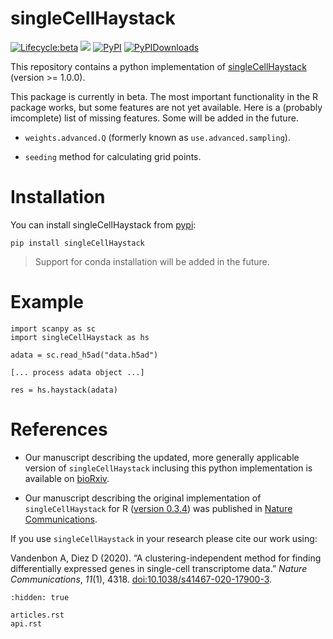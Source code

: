 singleCellHaystack
==================

[![Lifecycle:beta](https://img.shields.io/badge/lifecycle-beta-orange.svg)](https://github.com/ddiez/singleCellHaystack-py)
[![](https://github.com/ddiez/singleCellHaystack-py/actions/workflows/python-package.yml/badge.svg)](https://github.com/ddiez/singleCellHaystack-py/actions/workflows/python-package.yml)
[![PyPI](https://img.shields.io/pypi/v/singleCellHaystack?logo=PyPI)](https://pypi.org/project/singleCellHaystack)
[![PyPIDownloads](https://pepy.tech/badge/singleCellHaystack)](https://pepy.tech/project/singleCellHaystack)

This repository contains a python implementation of [singleCellHaystack](https://github.com/alexisvdb/singleCellHaystack) (version >= 1.0.0).

This package is currently in beta. The most important functionality in the R package works, but some features are not yet available. Here is a (probably imcomplete) list of missing features. Some will be added in the future.

* `weights.advanced.Q` (formerly known as `use.advanced.sampling`).

* `seeding` method for calculating grid points.

# Installation

You can install singleCellHaystack from [pypi](https://pypi.org):

```
pip install singleCellHaystack
```

>Support for conda installation will be added in the future.

# Example

```
import scanpy as sc
import singleCellHaystack as hs

adata = sc.read_h5ad("data.h5ad")

[... process adata object ...]

res = hs.haystack(adata)
```

# References

- Our manuscript describing the updated, more generally applicable version of `singleCellHaystack` inclusing this python implementation is available on [bioRxiv](https://www.biorxiv.org/content/10.1101/2022.11.13.516355v1).

- Our manuscript describing the original implementation of `singleCellHaystack` for R ([version 0.3.4](https://github.com/alexisvdb/singleCellHaystack/tree/binary)) was published in [Nature Communications](https://doi.org/10.1038/s41467-020-17900-3).

If you use `singleCellHaystack` in your research please cite our work using:

Vandenbon A, Diez D (2020). “A clustering-independent method for finding differentially expressed genes in single-cell transcriptome data.” *Nature Communications*, *11*(1), 4318. [doi:10.1038/s41467-020-17900-3](https://doi.org/10.1038/s41467-020-17900-3).

```{toctree}
:hidden: true

articles.rst
api.rst
```